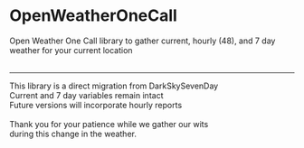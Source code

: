 # OpenWeatherOneCall
Open Weather One Call library to gather current, hourly (48), and 7 day weather for your current location
<br><br>
<hr>
This library is a direct migration from DarkSkySevenDay<br>Current and 7 day variables remain intact<br>Future versions will incorporate hourly reports<br><br>Thank you for your patience while we gather our wits<br>during this change in the weather.
